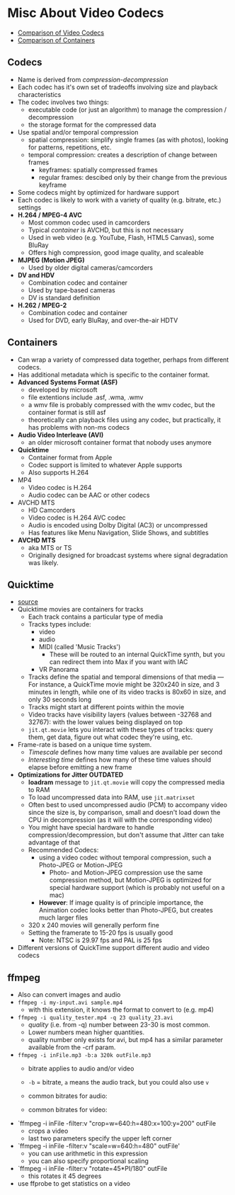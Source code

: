 Misc About Video Codecs
====================
- [Comparison of Video Codecs](http://en.wikipedia.org/wiki/Comparison_of_video_codecs)
- [Comparison of Containers](http://en.wikipedia.org/wiki/Comparison_of_container_formats)

## Codecs
- Name is derived from *compression-decompression*
- Each codec has it's own set of tradeoffs involving size and playback characteristics
- The codec involves two things:
    - executable code (or just an algorithm) to manage the compression / decompression
    - the storage format for the compressed data
- Use spatial and/or temporal compression
    - spatial compression: simplify single frames (as with photos), looking for patterns, repetitions, etc.
    - temporal compression: creates a description of change between frames
        - keyframes: spatially compressed frames
        - regular frames: descibed only by their change from the previous keyframe
- Some codecs might by optimized for hardware support
- Each codec is likely to work with a variety of quality (e.g. bitrate, etc.) settings
- **H.264 / MPEG-4 AVC**
    - Most common codec used in camcorders
    - Typical *container* is AVCHD, but this is not necessary
    - Used in web video (e.g. YouTube, Flash, HTML5 Canvas), some BluRay
    - Offers high compression, good image quality, and scaleable
- **MJPEG (Motion JPEG)**
    - Used by older digital cameras/camcorders
- **DV and HDV**
    - Combination codec and container
    - Used by tape-based cameras
    - DV is standard definition
- **H.262 / MPEG-2**
    - Combination codec and container 
    - Used for DVD, early BluRay, and over-the-air HDTV
    

## Containers
- Can wrap a variety of compressed data together, perhaps from different codecs.
- Has additional metadata which is specific to the container format.
- **Advanced Systems Format (ASF)**
    - developed by microsoft
    - file extentions include .asf, .wma, .wmv
    - a wmv file is probably compressed with the wmv codec, but the container format is still asf
    - theoretically can playback files using any codec, but practically, it has problems with non-ms codecs
- **Audio Video Interleave (AVI)**
    - an older microsoft container format that nobody uses anymore
- **Quicktime**
    - Container format from Apple
    - Codec support is limited to whatever Apple supports
    - Also supports H.264
- MP4
    - Video codec is H.264
    - Audio codec can be AAC or other codecs
- AVCHD MTS
    - HD Camcorders
    - Video codec is H.264 AVC codec
    - Audio is encoded using Dolby Digital (AC3) or uncompressed
    - Has features like Menu Navigation, Slide Shows, and subtitles
- **AVCHD MTS**
    - aka MTS or TS
    - Originally designed for broadcast systems where signal degradation was likely. 
        
   
## Quicktime 
- [source](https://docs.cycling74.com/max5/tutorials/jit-tut/jitterappendixa.html)
- Quicktime movies are containers for tracks
    - Each track contains a particular type of media
    - Tracks types include:
        - video
        - audio
        - MIDI (called 'Music Tracks')
            - These will be routed to an internal QuickTime synth, but you can redirect them into Max if you want with IAC
        - VR Panorama 
    - Tracks define the spatial and temporal dimensions of that media
        — For instance, a QuickTime movie might be 320x240 in size, and 3 minutes in length, while one of its video tracks is 80x60 in size, and only 30 seconds long
    - Tracks might start at different points within the movie
    - Video tracks have visibility layers (values between -32768 and 32767): with the lower values being displayed on top
    - `jit.qt.movie` lets you interact with these types of tracks: query them, get data, figure out what codec they're using, etc.
- Frame-rate is based on a unique time system.
    - *Timescale* defines how many time values are available per second
    - *Interesting time* defines how many of these time values should elapse before emitting a new frame
- **Optimizations for Jitter  OUTDATED**
    - **loadram** message to `jit.qt.movie` will copy the compressed media to RAM
    - To load uncompressed data into RAM, use `jit.matrixset`
    - Often best to used uncompressed audio (PCM) to accompany video since the size is, by comparison, small and doesn't load down the CPU in decompression (as it will with the corresponding video)
    - You might have special hardware to handle compression/decompression, but don't assume that Jitter can take advantage of that
    - Recommended Codecs: 
        - using a video codec without temporal compression, such a Photo-JPEG or Motion-JPEG 
            - Photo- and Motion-JPEG compression use the same compression method, but Motion-JPEG is optimized for special hardware support (which is probably not useful on a mac)
        - **However**: If image quality is of principle importance, the Animation codec looks better than Photo-JPEG, but creates much larger files
    - 320 x 240 movies will generally perform fine
    - Setting the framerate to 15-20 fps is usually good
        - Note: NTSC is 29.97 fps and PAL is 25 fps
- Different versions of QuickTime support different audio and video codecs

## ffmpeg
- Also can convert images and audio
- `ffmpeg -i my-input.avi sample.mp4`
    - with this extension, it knows the format to convert to (e.g. mp4)
- `ffmpeg -i quality_tester.mp4 -q 23 quality_23.avi`
    - *quality* (i.e. from -q) number between 23-30 is most common.  
    - Lower numbers mean higher quantities.
    - quality number only exists for avi, but mp4 has a similar parameter available from the -crf param.
- `ffmpeg -i inFile.mp3 -b:a 320k outFile.mp3`
    - bitrate applies to audio and/or video
    - `-b` = bitrate, `a` means the audio track, but you could also use `v`
    - common bitrates for audio:
    
    - common bitrates for video:
- `ffmpeg -i inFile -filter:v "crop=w=640:h=480:x=100:y=200" outFile
    - crops a video
    - last two parameters specify the upper left corner
- `ffmpeg -i inFile -filter:v "scale=w=640:h=480" outFile'
    - you can use arithmetic in this expression
    - you can also specify proportional scaling
- `ffmpeg -i inFile -filter:v "rotate=45*PI/180" outFile
    - this rotates it 45 degrees
- use ffprobe to get statistics on a video